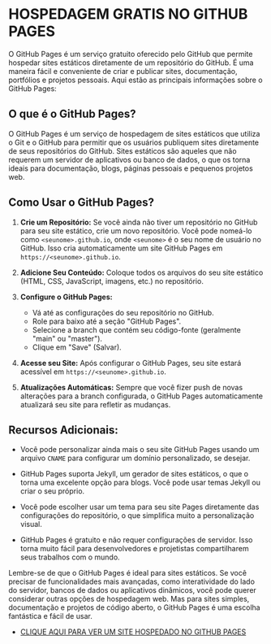 # HOSPEDAGEM GRATIS NO GITHUB PAGES
O GitHub Pages é um serviço gratuito oferecido pelo GitHub que permite hospedar sites estáticos diretamente de um repositório do GitHub. É uma maneira fácil e conveniente de criar e publicar sites, documentação, portfólios e projetos pessoais. Aqui estão as principais informações sobre o GitHub Pages:

## O que é o GitHub Pages?
O GitHub Pages é um serviço de hospedagem de sites estáticos que utiliza o Git e o GitHub para permitir que os usuários publiquem sites diretamente de seus repositórios do GitHub. Sites estáticos são aqueles que não requerem um servidor de aplicativos ou banco de dados, o que os torna ideais para documentação, blogs, páginas pessoais e pequenos projetos web.

## Como Usar o GitHub Pages?
1. **Crie um Repositório:** Se você ainda não tiver um repositório no GitHub para seu site estático, crie um novo repositório. Você pode nomeá-lo como `<seunome>.github.io`, onde `<seunome>` é o seu nome de usuário no GitHub. Isso cria automaticamente um site GitHub Pages em `https://<seunome>.github.io`.

2. **Adicione Seu Conteúdo:** Coloque todos os arquivos do seu site estático (HTML, CSS, JavaScript, imagens, etc.) no repositório.

3. **Configure o GitHub Pages:**

   - Vá até as configurações do seu repositório no GitHub.
   - Role para baixo até a seção "GitHub Pages".
   - Selecione a branch que contém seu código-fonte (geralmente "main" ou "master").
   - Clique em "Save" (Salvar).

4. **Acesse seu Site:** Após configurar o GitHub Pages, seu site estará acessível em `https://<seunome>.github.io`.

5. **Atualizações Automáticas:** Sempre que você fizer push de novas alterações para a branch configurada, o GitHub Pages automaticamente atualizará seu site para refletir as mudanças.

## Recursos Adicionais:
- Você pode personalizar ainda mais o seu site GitHub Pages usando um arquivo `CNAME` para configurar um domínio personalizado, se desejar.

- GitHub Pages suporta Jekyll, um gerador de sites estáticos, o que o torna uma excelente opção para blogs. Você pode usar temas Jekyll ou criar o seu próprio.

- Você pode escolher usar um tema para seu site Pages diretamente das configurações do repositório, o que simplifica muito a personalização visual.

- GitHub Pages é gratuito e não requer configurações de servidor. Isso torna muito fácil para desenvolvedores e projetistas compartilharem seus trabalhos com o mundo.

Lembre-se de que o GitHub Pages é ideal para sites estáticos. Se você precisar de funcionalidades mais avançadas, como interatividade do lado do servidor, bancos de dados ou aplicativos dinâmicos, você pode querer considerar outras opções de hospedagem web. Mas para sites simples, documentação e projetos de código aberto, o GitHub Pages é uma escolha fantástica e fácil de usar.

* [CLIQUE AQUI PARA VER UM SITE HOSPEDADO NO GITHUB PAGES](https://vilhalva.github.io/STYLER/STYLER.html)